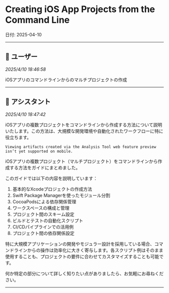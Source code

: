 # Creating iOS App Projects from the Command Line

日付: 2025-04-10

---

## 👤 ユーザー
*2025/4/10 18:46:58*

iOSアプリのコマンドラインからのマルチプロジェクトの作成

---

## 🤖 アシスタント
*2025/4/10 18:47:42*

iOSアプリの複数プロジェクトをコマンドラインから作成する方法について説明いたします。この方法は、大規模な開発環境や自動化されたワークフローに特に役立ちます。
```
Viewing artifacts created via the Analysis Tool web feature preview isn’t yet supported on mobile.
```



iOSアプリの複数プロジェクト（マルチプロジェクト）をコマンドラインから作成する方法をガイドにまとめました。

このガイドでは以下の内容を説明しています：

1. 基本的なXcodeプロジェクトの作成方法
2. Swift Package Managerを使ったモジュール分割
3. CocoaPodsによる依存関係管理
4. ワークスペースの構成と管理
5. プロジェクト間のスキーム設定
6. ビルドとテストの自動化スクリプト
7. CI/CDパイプラインでの活用例
8. プロジェクト間の依存関係設定

特に大規模アプリケーションの開発やモジュラー設計を採用している場合、コマンドラインからの操作は効率化に大きく寄与します。各スクリプト例はそのまま使用することも、プロジェクトの要件に合わせてカスタマイズすることも可能です。

何か特定の部分について詳しく知りたい点がありましたら、お気軽にお尋ねください。

---
